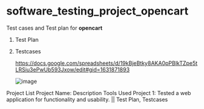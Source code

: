 # software_testing_project_opencart

Test cases and Test plan for **opencart**
1. Test Plan
2. Testcases

   https://docs.google.com/spreadsheets/d/19kBjeBtky8AKA0pPBlkTZpe5tLRSiu3ePwUb593Jxow/edit#gid=1631871893 

   ![image](https://github.com/1009168/software_testing_project_opencart/assets/114450573/961ef7c5-8666-4c7c-bf2a-72b7a4c68fcb)
   
Project List
Project Name:	Description	Tools Used
Project 1:	Tested a web application for functionality and usability. ||	Test Plan, Testcases
